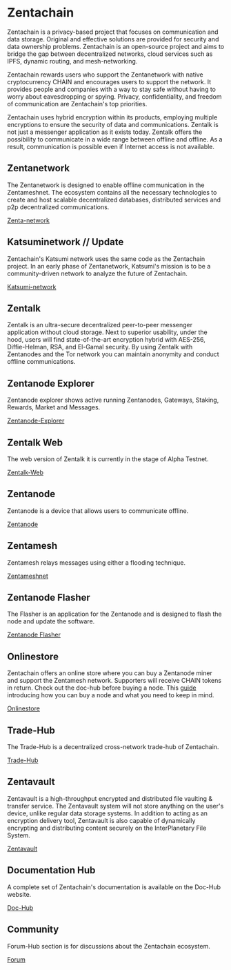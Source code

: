 # Zentachain

Zentachain is a privacy-based project that focuses on communication and data storage. Original and effective solutions are provided for security and data ownership problems. Zentachain is an open-source project and aims to bridge the gap between decentralized networks, cloud services such as IPFS, dynamic routing, and mesh-networking.

Zentachain rewards users who support the Zentanetwork with native cryptocurrency CHAIN and encourages users to support the network. It provides people and companies with a way to stay safe without having to worry about eavesdropping or spying. Privacy, confidentiality, and freedom of communication are Zentachain's top priorities.

Zentachain uses hybrid encryption within its products, employing multiple encryptions to ensure the security of data and communications. Zentalk is not just a messenger application as it exists today. Zentalk offers the possibility to communicate in a wide range between offline and offline. As a result, communication is possible even if Internet access is not available.

## Zentanetwork

The Zentanetwork is designed to enable offline communication in the Zentameshnet. The ecosystem contains all the necessary technologies to create and host scalable decentralized databases, distributed services and p2p decentralized communications.

[Zenta-network](https://docs.zentachain.io/zentanetwork)

## Katsuminetwork // Update

Zentachain's Katsumi network uses the same code as the Zentachain project. In an early phase of Zentanetwork, Katsumi's mission is to be a community-driven network to analyze the future of Zentachain.

[Katsumi-network]()

## Zentalk

Zentalk is an ultra-secure decentralized peer-to-peer messenger application without cloud storage. Next to superior usability, under the hood, users will find state-of-the-art encryption hybrid with AES-256, Diffie-Helman, RSA, and El-Gamal security. By using Zentalk with Zentanodes and the Tor network you can maintain anonymity and conduct offline communications.

## Zentanode Explorer

Zentanode explorer shows active running Zentanodes, Gateways, Staking, Rewards, Market and Messages.

[Zentanode-Explorer](https://explorer.zentachain.io)

## Zentalk Web

The web version of Zentalk it is currently in the stage of Alpha Testnet.

[Zentalk-Web](https://zentalk.chat)

## Zentanode

Zentanode is a device that allows users to communicate offline.

[Zentanode](https://github.com/ZentaChain/Zentanode)

## Zentamesh

Zentamesh relays messages using either a flooding technique.

[Zentameshnet](https://docs.zentachain.io/Overview/introduction)

## Zentanode Flasher

The Flasher is an application for the Zentanode and is designed to flash the node and update the software.

[Zentanode Flasher](https://github.com/ZentaChain/Zentanode-Flasher)

## Onlinestore

Zentachain offers an online store where you can buy a Zentanode miner and support the Zentamesh network. Supporters will receive CHAIN tokens in return. Check out the doc-hub before buying a node. This [guide](https://docs.zentachain.io/zentanode/purchase-guide) introducing how you can buy a node and what you need to keep in mind.

[Onlinestore](https://zentanode.com)

## Trade-Hub

The Trade-Hub is a decentralized cross-network trade-hub of Zentachain.

[Trade-Hub](https://trade.zentachain.io)

## Zentavault

Zentavault is a high-throughput encrypted and distributed file vaulting & transfer service. The Zentavault system will not store anything on the user's device, unlike regular data storage systems. In addition to acting as an encryption delivery tool, Zentavault is also capable of dynamically encrypting and distributing content securely on the InterPlanetary File System.

[Zentavault](https://github.com/ZentaChain/Zentavault)
 
## Documentation Hub

A complete set of Zentachain's documentation is available on the Doc-Hub website.

[Doc-Hub](https://docs.zentachain.io)

## Community

Forum-Hub section is for discussions about the Zentachain ecosystem.

[Forum](http://forum.zentachain.io)
